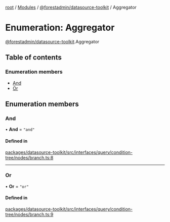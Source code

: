 [root](../README.md) / [Modules](../modules.md) / [@forestadmin/datasource-toolkit](../modules/forestadmin_datasource_toolkit.md) / Aggregator

# Enumeration: Aggregator

[@forestadmin/datasource-toolkit](../modules/forestadmin_datasource_toolkit.md).Aggregator

## Table of contents

### Enumeration members

- [And](forestadmin_datasource_toolkit.Aggregator.md#and)
- [Or](forestadmin_datasource_toolkit.Aggregator.md#or)

## Enumeration members

### And

• **And** = `"and"`

#### Defined in

[packages/datasource-toolkit/src/interfaces/query/condition-tree/nodes/branch.ts:8](https://github.com/ForestAdmin/agent-nodejs/blob/0eb369e/packages/datasource-toolkit/src/interfaces/query/condition-tree/nodes/branch.ts#L8)

___

### Or

• **Or** = `"or"`

#### Defined in

[packages/datasource-toolkit/src/interfaces/query/condition-tree/nodes/branch.ts:9](https://github.com/ForestAdmin/agent-nodejs/blob/0eb369e/packages/datasource-toolkit/src/interfaces/query/condition-tree/nodes/branch.ts#L9)
